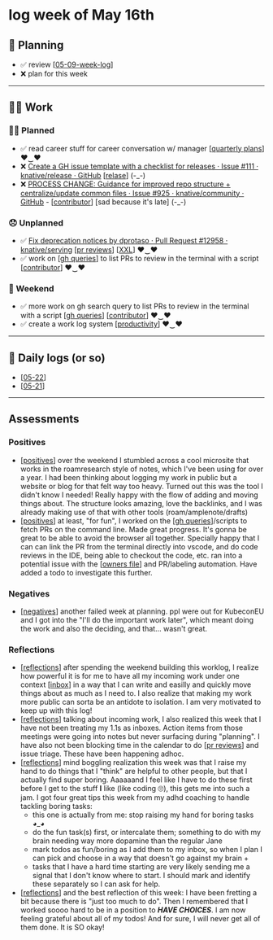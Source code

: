 # log week of May 16th

## 📝 Planning
- ✅ review [[05-09-week-log]]
- ❌ plan for this week


---
## 🏋️‍♀️ Work

### 🙋‍♀️ Planned
- ✅ read career stuff for career conversation w/ manager [[quarterly plans]] ♥‿♥
- ❌ [Create a GH issue template with a checklist for releases · Issue #111 · knative/release · GitHub](https://github.com/knative/release/issues/111) [[relase]] (-_-)
- ❌ [PROCESS CHANGE: Guidance for improved repo structure + centralize/update common files · Issue #925 · knative/community · GitHub](https://github.com/knative/community/issues/925) - [[contributor]] [sad because it's late] (-_-)

### 😞 Unplanned
- ✅ [Fix deprecation notices by dprotaso · Pull Request #12958 · knative/serving](https://github.com/knative/serving/pull/12958?w=1) [[pr reviews]] [[XXL]] ♥‿♥
- ✅ work on [[gh queries]] to list PRs to review in the terminal with a script [[contributor]] ♥‿♥

### 💃 Weekend
- ✅ more work on gh search query to list PRs to review in the terminal with a script [[gh queries]] [[contributor]] ♥‿♥
- ✅ create a work log system [[productivity]] ♥‿♥

---
## 🚀 Daily logs (or so)
- [[05-22]]
- [[05-21]]

---

## Assessments
### Positives
- [[positives]] over the weekend I stumbled across a cool microsite that works in the roamresearch style of notes, which I've been using for over a year. I had been thinking about logging my work in public but a website or blog for that felt way too heavy. Turned out this was the tool I didn't know I needed! Really happy with the flow of adding and moving things about. The structure looks amazing, love the backlinks, and I was already making use of that with other tools (roam/amplenote/drafts)
- [[positives]] at least, "for fun", I worked on the [[gh queries]]/scripts to fetch PRs on the command line. Made great progress. It's gonna be great to be able to avoid the browser all together. Specially happy that I can can link the PR from the terminal directly into vscode, and do code reviews in the IDE, being able to checkout the code, etc. ran into a potential issue with the [[owners file]] and PR/labeling automation. Have added a todo to investigate this further.

### Negatives
- [[negatives]] another failed week at planning. ppl were out for KubeconEU and I got into the "I'll do the important work later", which meant doing the work and also the deciding, and that... wasn't great.
### Reflections
- [[reflections]] after spending the weekend building this worklog, I realize how powerful it is for me to have all my incoming work under one context [[inbox]] in a way that I can write and easilly and quickly move things about as much as I need to. I also realize that making my work more public can sorta be an antidote to isolation. I am very motivated to keep up with this log!
- [[reflections]] talking about incoming work, I also realized this week that I have not been treating my 1.1s as inboxes. Action items from those meetings were going into notes but never surfacing during "planning". I have also not been blocking time in the calendar to do [[pr reviews]] and issue triage. These have been happening adhoc.
- [[reflections]] mind boggling realization this week was that I raise my hand to do things that I "think" are helpful to other people, but that I actually find super boring. Aaaaaand I feel like I have to do these first before I get to the stuff **I** like (like coding 🙄), this gets me into such a jam. I got four great tips this week from my adhd coaching to handle tackling boring tasks:
    - this one is actually from me: stop raising my hand for boring tasks ◕_◕
    - do the fun task(s) first, or intercalate them; something to do with my brain needing way more dopamine than the regular Jane
    - mark todos as fun/boring as I add them to my inbox, so when I plan I can pick and choose in a way that doesn't go against my brain +
    - tasks that I have a hard time starting are very likely sending me a signal that I don't know where to start. I should mark and identify these separately so I can ask for help.
- [[reflections]] and the best reflection of this week: I have been fretting a bit because there is "just too much to do". Then I remembered that I worked soooo hard to be in a position to ***HAVE CHOICES***. I am now feeling grateful about all of my todos! And for sure, I will never get all of them done. It is SO okay!





[//begin]: # "Autogenerated link references for markdown compatibility"
[05-09-week-log]: 05-09-week-log.md "log week of May 09th"
[quarterly plans]: <../../contributions/quarterly plans.md> "quarterly plans"
[relase]: ../../oss/relase.md "relase"
[contributor]: ../../oss/contributor.md "contributor"
[gh queries]: <../../notebook/gh queries.md> "gh queries"
[contributor]: ../../oss/contributor.md "contributor"
[gh queries]: <../../notebook/gh queries.md> "gh queries"
[contributor]: ../../oss/contributor.md "contributor"
[productivity]: ../../contributions/productivity.md "productivity"
[05-22]: <../daily logs/05-22.md> "May 22nd, Sunday"
[05-21]: <../daily logs/05-21.md> "May 21st, Saturday"
[positives]: ../positives.md "positives"
[positives]: ../positives.md "positives"
[gh queries]: <../../notebook/gh queries.md> "gh queries"
[owners file]: <../../notebook/owners file.md> "owners file"
[negatives]: ../negatives.md "negatives"
[reflections]: ../reflections.md "reflections"
[inbox]: ../../contributions/inbox.md "inbox"
[reflections]: ../reflections.md "reflections"
[reflections]: ../reflections.md "reflections"
[reflections]: ../reflections.md "reflections"
[//end]: # "Autogenerated link references"
[//begin]: # "Autogenerated link references for markdown compatibility"
[05-09-week-log]: 05-09-week-log.md "log week of May 09th"
[quarterly plans]: <../../contributions/quarterly plans.md> "quarterly plans"
[relase]: ../../oss/relase.md "relase"
[contributor]: ../../oss/contributor.md "contributor"
[pr reviews]: <../../oss/pr reviews.md> "pr reviews"
[XXL]: ../../oss/XXL.md "XXL"
[gh queries]: <../../notebook/gh queries.md> "gh queries"
[contributor]: ../../oss/contributor.md "contributor"
[gh queries]: <../../notebook/gh queries.md> "gh queries"
[contributor]: ../../oss/contributor.md "contributor"
[productivity]: ../../contributions/productivity.md "productivity"
[05-22]: <../daily logs/05-22.md> "May 22nd, Sunday"
[05-21]: <../daily logs/05-21.md> "May 21st, Saturday"
[positives]: ../positives.md "positives"
[positives]: ../positives.md "positives"
[gh queries]: <../../notebook/gh queries.md> "gh queries"
[owners file]: <../../notebook/owners file.md> "owners file"
[negatives]: ../negatives.md "negatives"
[reflections]: ../reflections.md "reflections"
[inbox]: ../../contributions/inbox.md "inbox"
[reflections]: ../reflections.md "reflections"
[pr reviews]: <../../oss/pr reviews.md> "pr reviews"
[reflections]: ../reflections.md "reflections"
[reflections]: ../reflections.md "reflections"
[//end]: # "Autogenerated link references"